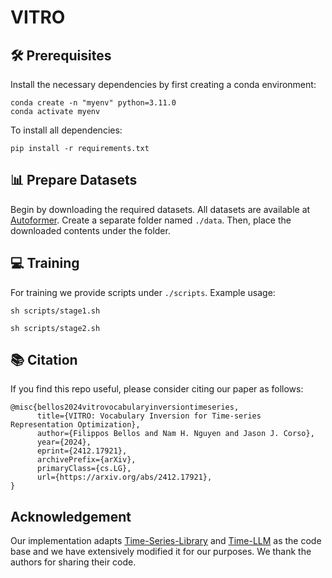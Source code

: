 # VITRO

## 🛠 Prerequisites

Install the necessary dependencies by first creating a conda environment:

```
conda create -n "myenv" python=3.11.0
conda activate myenv
```
To install all dependencies:
```
pip install -r requirements.txt
```

## 📊 Prepare Datasets

Begin by downloading the required datasets. All datasets are available at [Autoformer](https://drive.google.com/drive/folders/1ZOYpTUa82_jCcxIdTmyr0LXQfvaM9vIy). Create a separate folder named `./data`. Then, place the downloaded contents under the folder.

## 💻 Training

For training we provide scripts under `./scripts`. Example usage:

```shell
sh scripts/stage1.sh
```
```shell
sh scripts/stage2.sh
```


## 📚 Citation
If you find this repo useful, please consider citing our paper as follows:
```
@misc{bellos2024vitrovocabularyinversiontimeseries,
      title={VITRO: Vocabulary Inversion for Time-series Representation Optimization}, 
      author={Filippos Bellos and Nam H. Nguyen and Jason J. Corso},
      year={2024},
      eprint={2412.17921},
      archivePrefix={arXiv},
      primaryClass={cs.LG},
      url={https://arxiv.org/abs/2412.17921}, 
}
```

## Acknowledgement
Our implementation adapts [Time-Series-Library](https://github.com/thuml/Time-Series-Library) and [Time-LLM](https://github.com/KimMeen/Time-LLM/) as the code base and we have extensively modified it for our purposes. We thank the authors for sharing their code.